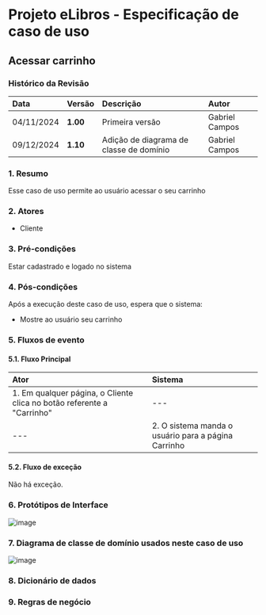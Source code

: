 # Projeto eLibros - Especificação de caso de uso

##  Acessar carrinho

### Histórico da Revisão 
|  Data  | Versão | Descrição | Autor |
|:-------|:-------|:----------|:------|
| 04/11/2024 | **1.00** | Primeira versão  | Gabriel Campos |
| 09/12/2024 | **1.10** | Adição de diagrama de classe de domínio  | Gabriel Campos |


### 1. Resumo 
Esse caso de uso permite ao usuário acessar o seu carrinho

### 2. Atores 
- Cliente

### 3. Pré-condições
Estar cadastrado e logado no sistema
  
### 4. Pós-condições
Após a execução deste caso de uso, espera que o sistema:
- Mostre ao usuário seu carrinho

### 5. Fluxos de evento

#### 5.1. Fluxo Principal 
|  Ator  | Sistema |
|:-------|:------- |
|1. Em qualquer página, o Cliente clica no botão referente a "Carrinho"| --- |
| --- |2. O sistema manda o usuário para a página Carrinho | 


#### 5.2. Fluxo de exceção

Não há exceção.

### 6. Protótipos de Interface
![image](https://github.com/user-attachments/assets/7343a377-b5a7-47d7-954a-d968422ccbbd)

### 7. Diagrama de classe de domínio usados neste caso de uso

![image](https://github.com/user-attachments/assets/969a7061-8f58-4634-b9ff-32dc87b1f9c1)

### 8. Dicionário de dados

### 9. Regras de negócio
